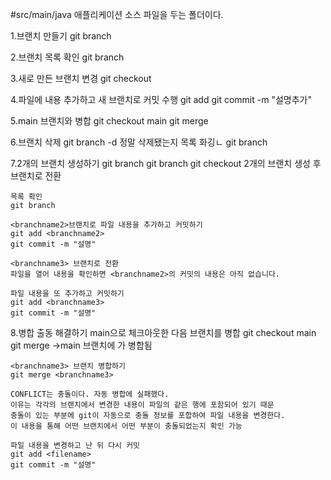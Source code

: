 #src/main/java
애플리케이션 소스 파일을 두는 폴더이다.

1.브랜치 만들기
    git branch <branchname>

2.브랜치 목록 확인
    git branch

3.새로 만든 브랜치 변경
    git checkout <branch>

4.파일에 내용 추가하고 새 브랜치로 커밋 수행
    git add <filename>
    git commit -m "설명추가"

5.main 브랜치와 병합
    git checkout main
    git merge <commit>

6.브랜치 삭제
    git branch -d <branchname>
    정말 삭제됐는지 목록 화깅ㄴ
    git branch

7.2개의 브랜치 생성하기
    git branch <branchname2>
    git branch <branchname3>
    git checkout <branchname2>
    2개의 브랜치 생성 후 <branchname2> 브랜치로 전환

    목록 확인
    git branch

    <branchname2>브랜치로 파일 내용을 추가하고 커밋하기
    git add <branchname2>
    git commit -m "설명"

    <branchname3> 브랜치로 전환
    파일을 열어 내용을 확인하면 <branchname2>의 커밋의 내용은 아직 없습니다.

    파일 내용을 또 추가하고 커밋하기
    git add <branchname3>
    git commit -m "설명"

8.병합 출동 해결하기
    main으로 체크아웃한 다음 <branchname2>브랜치를 병합
    git checkout main
    git merge <branchname2>
    ->main 브랜치에 <branchname2>가 병합됨

    <branchname3> 브랜치 병합하기
    git merge <branchname3>

    CONFLICT는 충돌이다. 자동 병합에 실패했다.
    이유는 각각의 브랜치에서 변경한 내용이 파일의 같은 행에 포함되어 있기 때문
    충돌이 있는 부분에 git이 자동으로 충돌 정보를 포합하여 파일 내용을 변경한다.
    이 내용을 통해 어떤 브랜치에서 어떤 부분이 충돌되었는지 확인 가능
    
    파일 내용을 변경하고 난 뒤 다시 커밋
    git add <filename>
    git commit -m "설명"
    



